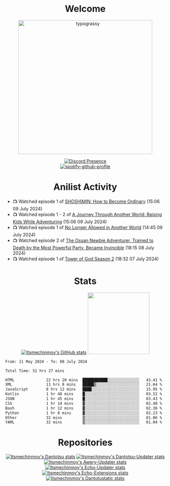 <div align="center">

# Welcome
<a href="https://github.com/kawarimidoll/typograssy">
    <img alt="typograssy" src="https://typograssy.deno.dev/api?text=%E3%82%88%E3%81%86%E3%81%93%E3%81%9D%E3%81%BF%E3%81%AA%E3%81%95%E3%82%93%20-%20Itsmechinmoy--&&l0=none&l1=82d9d0&l2=027353&l3=038c4c&l4=01402e&bg=none&frame=none&speed=100&comment=" width="421.99">
</a>

[![Discord Presence](https://lanyard.cnrad.dev/api/523539866311720963?theme=dark&bg=Oe1116&animated=false&hideDiscrim=true&borderRadius=30px&hideActivity=whenNotUsed)](https://discord.com/users/523539866311720963)<br>
[![spotify-github-profile](https://spotify-github-profile.kittinanx.com/api/view?uid=31zczwoe3obxakjgkio7anubhkaq&cover_image=true&theme=novatorem&show_offline=true&background_color=121212&interchange=false&bar_color=53b14f&bar_color=ffffff&bar_color_cover=false)](https://spotify-github-profile.vercel.app/api/view?uid=31zczwoe3obxakjgkio7anubhkaq&redirect=true)
</div>

<div align="center">

# Anilist Activity
</div>
<!-- ANILIST_ACTIVITY:start -->

-   📺 Watched episode 1 of [SHOSHIMIN: How to Become Ordinary](https://anilist.co/anime/173295) (15:06 09 July 2024)
-   📺 Watched episode 1 - 2 of [A Journey Through Another World: Raising Kids While Adventuring](https://anilist.co/anime/171031) (15:06 09 July 2024)
-   📺 Watched episode 1 of [No Longer Allowed in Another World](https://anilist.co/anime/152137) (14:45 09 July 2024)
-   📺 Watched episode 2 of [The Ossan Newbie Adventurer, Trained to Death by the Most Powerful Party, Became Invincible](https://anilist.co/anime/163292) (18:15 08 July 2024)
-   📺 Watched episode 1 of [Tower of God Season 2](https://anilist.co/anime/153406) (18:32 07 July 2024)

<!-- ANILIST_ACTIVITY:end -->
<div align="center">
    
# Stats
[![Itsmechinmoy's GitHub stats](https://github-readme-stats.vercel.app/api?username=itsmechinmoy&show_icons=true&theme=algolia)](https://github.com/anuraghazra/github-readme-stats)
<img src="https://github-readme-stackoverflow.vercel.app/?userID=25004176&theme=dark" height="194"/>
</div>
<!--START_SECTION:waka-->

```txt
From: 11 May 2024 - To: 08 July 2024

Total Time: 51 hrs 27 mins

HTML              22 hrs 20 mins  ███████████░░░░░░░░░░░░░░   43.41 %
XML               11 hrs 8 mins   █████▒░░░░░░░░░░░░░░░░░░░   21.64 %
JavaScript        8 hrs 12 mins   ████░░░░░░░░░░░░░░░░░░░░░   15.95 %
Kotlin            1 hr 48 mins    █░░░░░░░░░░░░░░░░░░░░░░░░   03.52 %
JSON              1 hr 45 mins    █░░░░░░░░░░░░░░░░░░░░░░░░   03.43 %
CSS               1 hr 14 mins    ▓░░░░░░░░░░░░░░░░░░░░░░░░   02.40 %
Bash              1 hr 12 mins    ▓░░░░░░░░░░░░░░░░░░░░░░░░   02.36 %
Python            1 hr 8 mins     ▓░░░░░░░░░░░░░░░░░░░░░░░░   02.23 %
Other             32 mins         ▒░░░░░░░░░░░░░░░░░░░░░░░░   01.06 %
YAML              32 mins         ▒░░░░░░░░░░░░░░░░░░░░░░░░   01.04 %
```

<!--END_SECTION:waka-->
<div align="center">

# Repositories
[![Itsmechinmoy's Dantotsu stats](https://github-readme-stats.vercel.app/api/pin/?username=itsmechinmoy&repo=dantotsu&show_icons=true&theme=algolia&description_lines_count=1)](https://github.com/itsmechinmoy/dantotsu)
[![Itsmechinmoy's Dantotsu-Updater stats](https://github-readme-stats.vercel.app/api/pin/?username=itsmechinmoy&repo=dantotsu-updater&show_icons=true&theme=algolia&description_lines_count=1)](https://github.com/itsmechinmoy/dantotsu-updater)
[![Itsmechinmoy's Awery-Updater stats](https://github-readme-stats.vercel.app/api/pin/?username=itsmechinmoy&repo=awery-updater&show_icons=true&theme=algolia&description_lines_count=1)](https://github.com/itsmechinmoy/awery-updater)
[![Itsmechinmoy's Echo-Updater stats](https://github-readme-stats.vercel.app/api/pin/?username=itsmechinmoy&repo=echo-updater&show_icons=true&theme=algolia&description_lines_count=1)](https://github.com/itsmechinmoy/echo-updater)
[![Itsmechinmoy's Echo-Extensions stats](https://github-readme-stats.vercel.app/api/pin/?username=itsmechinmoy&repo=echo-extensions&show_icons=true&theme=algolia&description_lines_count=1)](https://github.com/itsmechinmoy/echo-extensions)
[![Itsmechinmoy's Dantotustatic stats](https://github-readme-stats.vercel.app/api/pin/?username=itsmechinmoy&repo=dantotustatic&show_icons=true&theme=algolia&description_lines_count=1)](https://github.com/itsmechinmoy/dantotustatic)
</div>
